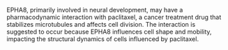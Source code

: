 EPHA8, primarily involved in neural development, may have a pharmacodynamic interaction with paclitaxel, a cancer treatment drug that stabilizes microtubules and affects cell division. The interaction is suggested to occur because EPHA8 influences cell shape and mobility, impacting the structural dynamics of cells influenced by paclitaxel.